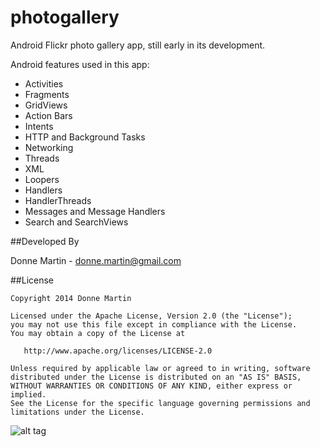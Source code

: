photogallery
============

Android Flickr photo gallery app, still early in its development.

Android features used in this app:

* Activities
* Fragments
* GridViews
* Action Bars
* Intents
* HTTP and Background Tasks
* Networking
* Threads
* XML
* Loopers
* Handlers
* HandlerThreads
* Messages and Message Handlers
* Search and SearchViews

##Developed By

Donne Martin - <donne.martin@gmail.com>

##License

    Copyright 2014 Donne Martin

    Licensed under the Apache License, Version 2.0 (the "License");
    you may not use this file except in compliance with the License.
    You may obtain a copy of the License at

       http://www.apache.org/licenses/LICENSE-2.0

    Unless required by applicable law or agreed to in writing, software
    distributed under the License is distributed on an "AS IS" BASIS,
    WITHOUT WARRANTIES OR CONDITIONS OF ANY KIND, either express or implied.
    See the License for the specific language governing permissions and
    limitations under the License.

![alt tag](https://raw.githubusercontent.com/donnemartin/photogallery/master/res/raw/Flickr.png)
